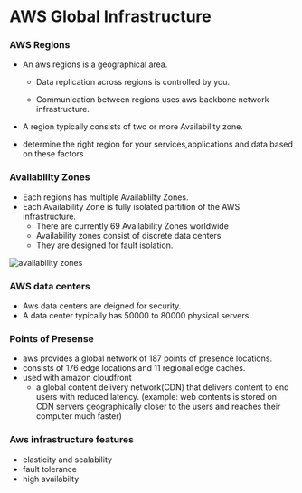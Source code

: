 # AWS Global Infrastructure 

### AWS Regions

- An aws regions is a geographical area.
    - Data replication across regions is controlled by you.

    - Communication between regions uses aws backbone network infrastructure.

- A region typically consists of two or more Availability zone.

- determine the right region for your services,applications and data based on these factors

### Availability Zones

- Each regions has multiple Availablilty Zones.
- Each Availability Zone is fully isolated partition of the AWS infrastructure.
    - There are currently 69 Availability Zones worldwide
    - Availability zones consist of discrete data centers
    - They are designed for fault isolation.

![availability zones](https://github.com/anupmaharzn/intro-to-aws/assets/34486226/0eaa7151-dfea-4b54-bd9d-25497cf3c4f5)
    
### AWS data centers

- Aws data centers are deigned for security.
- A data center typically has  50000 to 80000 physical servers.


### Points of Presense

- aws provides a global network of 187 points of presence locations.
- consists of 176 edge locations and 11 regional edge caches.
- used with amazon cloudfront
    - a global content delivery network(CDN) that delivers content to end users with reduced latency.
    (example: web contents is stored on CDN servers geographically closer to the users and reaches their computer much faster)

### Aws infrastructure features
- elasticity and scalability
- fault tolerance
- high availabilty
